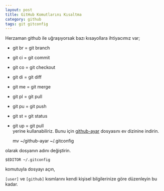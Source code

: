 ```yaml
---
layout: post
title: GitHub Komutlarını Kısaltma
category: github
tags: git gitconfig
---
```


Herzaman github ile uğraşıyorsak bazı kısayollara ihtiyacımız var;  
- git br = git branch  
- git ci = git commit  
- git co = git checkout  
- git di = git diff  
- git me = git merge  
- git pl = git pull  
- git pu = git push  
- git st = git status  
- git up = git pull  
yerine kullanabiliriz. Bunu için [github-ayar](/file/github-ayar) dosyasını ev dizinine indirin.  

	mv ~/github-ayar ~/.gitconfig

olarak dosyanın adını değiştirin.

	$EDITOR ~/.gitconfig

komutuyla dosyayı açın,  

`[user]` ve `[github]` kısmlarını kendi kişisel bilgilerinize göre düzenleyin bu kadar.  

